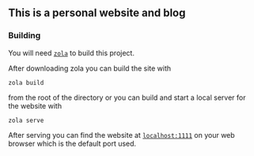 ## This is a personal website and blog 

### Building

You will need [`zola`](https://www.getzola.org/) to build this project.

After downloading zola you can build the site with

```
zola build
```
from the root of the directory or you can build and start a local server for the website with

```
zola serve
```

After serving you can find the website at [`localhost:1111`](localhost:1111) on your web browser which is the default port used. 
